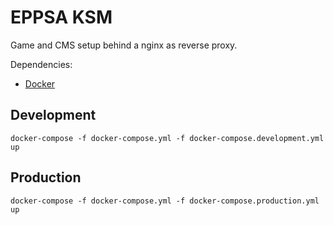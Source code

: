 # EPPSA KSM

Game and CMS setup behind a nginx as reverse proxy.

Dependencies:
  * [Docker](https://docs.docker.com/install/)

## Development
`docker-compose -f docker-compose.yml -f docker-compose.development.yml up`

## Production
`docker-compose -f docker-compose.yml -f docker-compose.production.yml up`
